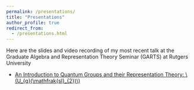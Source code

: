 ```yaml
---
permalink: /presentations/
title: "Presentations"
author_profile: true
redirect_from: 
  - /presentations.html
---
```


Here are the slides and video recording of my most recent talk at the Graduate Algebra and Representation Theory Seminar (GARTS) at Rutgers University

* [An Introduction to Quantum Groups and their Representation Theory:
\\(U_{q}(\mathfrak{sl}_{2})\\)](https://almosttrivial.github.io/files/Quantum_sl2_GARTS.pdf)
